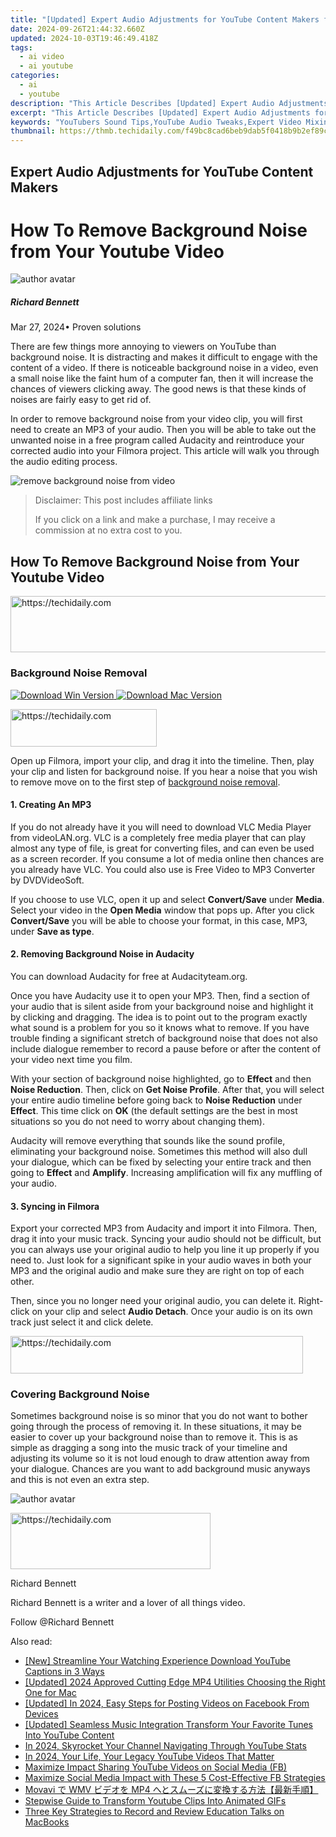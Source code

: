 ```yaml
---
title: "[Updated] Expert Audio Adjustments for YouTube Content Makers for 2024"
date: 2024-09-26T21:44:32.660Z
updated: 2024-10-03T19:46:49.418Z
tags:
  - ai video
  - ai youtube
categories:
  - ai
  - youtube
description: "This Article Describes [Updated] Expert Audio Adjustments for YouTube Content Makers for 2024"
excerpt: "This Article Describes [Updated] Expert Audio Adjustments for YouTube Content Makers for 2024"
keywords: "YouTubers Sound Tips,YouTube Audio Tweaks,Expert Video Mixing,Pro Sound Editing,Optimize Stream Content,Clear Channel Adjustment,Enhance Broadcast Quality"
thumbnail: https://thmb.techidaily.com/f49bc8cad6beb9dab5f0418b9b2ef89c1f57811a05de89bd7149842bbd8e67a6.jpg
---
```


## Expert Audio Adjustments for YouTube Content Makers

# How To Remove Background Noise from Your Youtube Video

![author avatar](https://images.wondershare.com/filmora/article-images/richard-bennett.jpg)

##### Richard Bennett

 Mar 27, 2024• Proven solutions

There are few things more annoying to viewers on YouTube than background noise. It is distracting and makes it difficult to engage with the content of a video. If there is noticeable background noise in a video, even a small noise like the faint hum of a computer fan, then it will increase the chances of viewers clicking away. The good news is that these kinds of noises are fairly easy to get rid of.

In order to remove background noise from your video clip, you will first need to create an MP3 of your audio. Then you will be able to take out the unwanted noise in a free program called Audacity and reintroduce your corrected audio into your Filmora project. This article will walk you through the audio editing process.

![remove background noise from video](https://images.wondershare.com/filmora/article-images/2021/remove-background-noise-from-video.jpg)

>  Disclaimer: This post includes affiliate links
>
>  If you click on a link and make a purchase, I may receive a commission at no extra cost to you.
>

## How To Remove Background Noise from Your Youtube Video

<!-- affiliate ads begin -->
<a href="https://appsumo.8odi.net/c/5597632/2082541/7443" target="_top" id="2082541">
  <img src="//a.impactradius-go.com/display-ad/7443-2082541" border="0" alt="https://techidaily.com" width="728" height="90"/>
</a>
<img height="0" width="0" src="https://appsumo.8odi.net/i/5597632/2082541/7443" style="position:absolute;visibility:hidden;" border="0" />
<!-- affiliate ads end -->

### Background Noise Removal

[![Download Win Version](https://images.wondershare.com/filmora/guide/download-btn-win.jpg) ](https://tools.techidaily.com/wondershare/filmora/download/) [![Download Mac Version](https://images.wondershare.com/filmora/guide/download-btn-mac.jpg) ](https://tools.techidaily.com/wondershare/filmora/download/)

<!-- affiliate ads begin -->
<a href="https://25home.pxf.io/c/5597632/2148640/16836" target="_top" id="2148640">
  <img src="//a.impactradius-go.com/display-ad/16836-2148640" border="0" alt="https://techidaily.com" width="234" height="60"/>
</a>
<img height="0" width="0" src="https://25home.pxf.io/i/5597632/2148640/16836" style="position:absolute;visibility:hidden;" border="0" />
<!-- affiliate ads end -->

Open up Filmora, import your clip, and drag it into the timeline. Then, play your clip and listen for background noise. If you hear a noise that you wish to remove move on to the first step of [background noise removal](https://tools.techidaily.com/wondershare/filmora/download/).

#### 1\.  Creating An MP3

If you do not already have it you will need to download VLC Media Player from videoLAN.org. VLC is a completely free media player that can play almost any type of file, is great for converting files, and can even be used as a screen recorder. If you consume a lot of media online then chances are you already have VLC. You could also use is Free Video to MP3 Converter by DVDVideoSoft.

If you choose to use VLC, open it up and select **Convert/Save** under **Media**. Select your video in the **Open Media** window that pops up. After you click **Convert/Save** you will be able to choose your format, in this case, MP3, under **Save as type**.

#### 2\.  Removing Background Noise in Audacity

You can download Audacity for free at Audacityteam.org.

Once you have Audacity use it to open your MP3\. Then, find a section of your audio that is silent aside from your background noise and highlight it by clicking and dragging. The idea is to point out to the program exactly what sound is a problem for you so it knows what to remove. If you have trouble finding a significant stretch of background noise that does not also include dialogue remember to record a pause before or after the content of your video next time you film.

With your section of background noise highlighted, go to **Effect** and then **Noise Reduction**. Then, click on **Get Noise Profile**. After that, you will select your entire audio timeline before going back to **Noise Reduction** under **Effect**. This time click on **OK** (the default settings are the best in most situations so you do not need to worry about changing them).

Audacity will remove everything that sounds like the sound profile, eliminating your background noise. Sometimes this method will also dull your dialogue, which can be fixed by selecting your entire track and then going to **Effect** and **Amplify**. Increasing amplification will fix any muffling of your audio.

#### 3\. Syncing in Filmora

Export your corrected MP3 from Audacity and import it into Filmora. Then, drag it into your music track. Syncing your audio should not be difficult, but you can always use your original audio to help you line it up properly if you need to. Just look for a significant spike in your audio waves in both your MP3 and the original audio and make sure they are right on top of each other.

Then, since you no longer need your original audio, you can delete it. Right-click on your clip and select **Audio Detach**. Once your audio is on its own track just select it and click delete.

<!-- affiliate ads begin -->
<a href="https://bluettius.sjv.io/c/5597632/2139122/17108" target="_top" id="2139122">
  <img src="//a.impactradius-go.com/display-ad/17108-2139122" border="0" alt="https://techidaily.com" width="468" height="60"/>
</a>
<img height="0" width="0" src="https://bluettius.sjv.io/i/5597632/2139122/17108" style="position:absolute;visibility:hidden;" border="0" />
<!-- affiliate ads end -->

### Covering Background Noise

Sometimes background noise is so minor that you do not want to bother going through the process of removing it. In these situations, it may be easier to cover up your background noise than to remove it. This is as simple as dragging a song into the music track of your timeline and adjusting its volume so it is not loud enough to draw attention away from your dialogue. Chances are you want to add background music anyways and this is not even an extra step.

![author avatar](https://images.wondershare.com/filmora/article-images/richard-bennett.jpg)

<!-- affiliate ads begin -->
<a href="https://aligracehair.sjv.io/c/5597632/2135371/19272" target="_top" id="2135371">
  <img src="//a.impactradius-go.com/display-ad/19272-2135371" border="0" alt="https://techidaily.com" width="320" height="90"/>
</a>
<img height="0" width="0" src="https://aligracehair.sjv.io/i/5597632/2135371/19272" style="position:absolute;visibility:hidden;" border="0" />
<!-- affiliate ads end -->

Richard Bennett

Richard Bennett is a writer and a lover of all things video.

Follow @Richard Bennett

<ins class="adsbygoogle"
     style="display:block"
     data-ad-format="autorelaxed"
     data-ad-client="ca-pub-7571918770474297"
     data-ad-slot="1223367746"></ins>

<ins class="adsbygoogle"
     style="display:block"
     data-ad-client="ca-pub-7571918770474297"
     data-ad-slot="8358498916"
     data-ad-format="auto"
     data-full-width-responsive="true"></ins>

<span class="atpl-alsoreadstyle">Also read:</span>
<div><ul>
<li><a href="https://article-knowledge.techidaily.com/new-streamline-your-watching-experience-download-youtube-captions-in-3-ways/"><u>[New] Streamline Your Watching Experience Download YouTube Captions in 3 Ways</u></a></li>
<li><a href="https://youtube-zero.techidaily.com/ed-2024-approved-cutting-edge-mp4-utilities-choosing-the-right-one-for-mac/"><u>[Updated] 2024 Approved Cutting Edge MP4 Utilities Choosing the Right One for Mac</u></a></li>
<li><a href="https://facebook-video-content.techidaily.com/updated-in-2024-easy-steps-for-posting-videos-on-facebook-from-devices/"><u>[Updated] In 2024, Easy Steps for Posting Videos on Facebook From Devices</u></a></li>
<li><a href="https://youtube-blog.techidaily.com/ed-seamless-music-integration-transform-your-favorite-tunes-into-youtube-content/"><u>[Updated] Seamless Music Integration Transform Your Favorite Tunes Into YouTube Content</u></a></li>
<li><a href="https://youtube-zero.techidaily.com/24-skyrocket-your-channel-navigating-through-youtube-stats/"><u>In 2024, Skyrocket Your Channel Navigating Through YouTube Stats</u></a></li>
<li><a href="https://facebook-record-videos.techidaily.com/in-2024-your-life-your-legacy-youtube-videos-that-matter/"><u>In 2024, Your Life, Your Legacy YouTube Videos That Matter</u></a></li>
<li><a href="https://youtube-zero.techidaily.com/ize-impact-sharing-youtube-videos-on-social-media-fb/"><u>Maximize Impact Sharing YouTube Videos on Social Media (FB)</u></a></li>
<li><a href="https://facebook.techidaily.com/maximize-social-media-impact-with-these-5-cost-effective-fb-strategies/"><u>Maximize Social Media Impact with These 5 Cost-Effective FB Strategies</u></a></li>
<li><a href="https://discover-guides.techidaily.com/movavi-wmv-mp4/"><u>Movavi で WMV ビデオを MP4 へとスムーズに変換する方法【最新手順】</u></a></li>
<li><a href="https://youtube-zero.techidaily.com/ise-guide-to-transform-youtube-clips-into-animated-gifs/"><u>Stepwise Guide to Transform Youtube Clips Into Animated GIFs</u></a></li>
<li><a href="https://video-capture.techidaily.com/three-key-strategies-to-record-and-review-education-talks-on-macbooks/"><u>Three Key Strategies to Record and Review Education Talks on MacBooks</u></a></li>
</ul></div>

